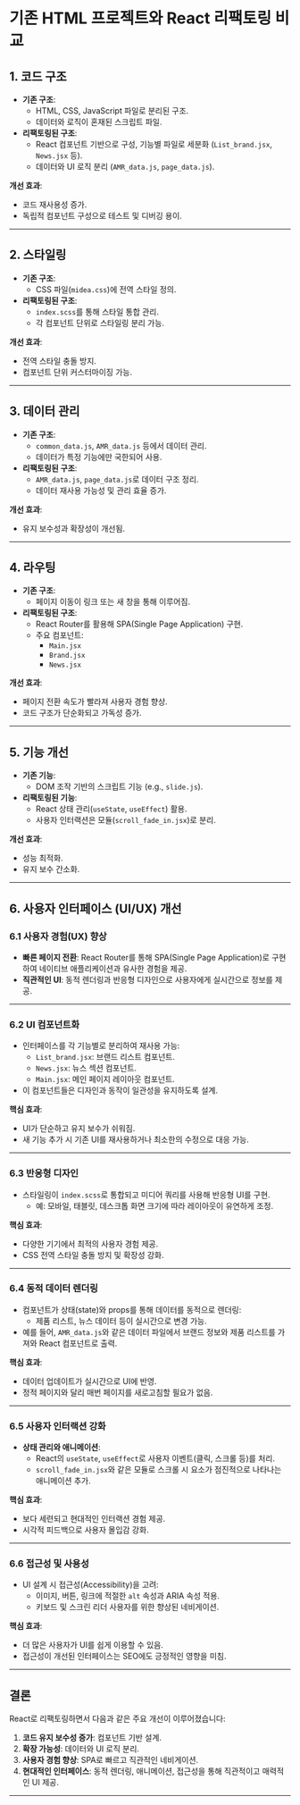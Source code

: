 # **기존 HTML 프로젝트와 React 리팩토링 비교**

## **1. 코드 구조**
- **기존 구조**:
  - HTML, CSS, JavaScript 파일로 분리된 구조.
  - 데이터와 로직이 혼재된 스크립트 파일.
- **리팩토링된 구조**:
  - React 컴포넌트 기반으로 구성, 기능별 파일로 세분화 (`List_brand.jsx`, `News.jsx` 등).
  - 데이터와 UI 로직 분리 (`AMR_data.js`, `page_data.js`).

**개선 효과**:
- 코드 재사용성 증가.
- 독립적 컴포넌트 구성으로 테스트 및 디버깅 용이.

---

## **2. 스타일링**
- **기존 구조**:
  - CSS 파일(`midea.css`)에 전역 스타일 정의.
- **리팩토링된 구조**:
  - `index.scss`를 통해 스타일 통합 관리.
  - 각 컴포넌트 단위로 스타일링 분리 가능.

**개선 효과**:
- 전역 스타일 충돌 방지.
- 컴포넌트 단위 커스터마이징 가능.

---

## **3. 데이터 관리**
- **기존 구조**:
  - `common_data.js`, `AMR_data.js` 등에서 데이터 관리.
  - 데이터가 특정 기능에만 국한되어 사용.
- **리팩토링된 구조**:
  - `AMR_data.js`, `page_data.js`로 데이터 구조 정리.
  - 데이터 재사용 가능성 및 관리 효율 증가.

**개선 효과**:
- 유지 보수성과 확장성이 개선됨.

---

## **4. 라우팅**
- **기존 구조**:
  - 페이지 이동이 링크 또는 새 창을 통해 이루어짐.
- **리팩토링된 구조**:
  - React Router를 활용해 SPA(Single Page Application) 구현.
  - 주요 컴포넌트:
    - `Main.jsx`
    - `Brand.jsx`
    - `News.jsx`

**개선 효과**:
- 페이지 전환 속도가 빨라져 사용자 경험 향상.
- 코드 구조가 단순화되고 가독성 증가.

---

## **5. 기능 개선**
- **기존 기능**:
  - DOM 조작 기반의 스크립트 기능 (e.g., `slide.js`).
- **리팩토링된 기능**:
  - React 상태 관리(`useState`, `useEffect`) 활용.
  - 사용자 인터랙션은 모듈(`scroll_fade_in.jsx`)로 분리.

**개선 효과**:
- 성능 최적화.
- 유지 보수 간소화.

---

## **6. 사용자 인터페이스 (UI/UX) 개선**
### **6.1 사용자 경험(UX) 향상**
- **빠른 페이지 전환**: React Router를 통해 SPA(Single Page Application)로 구현하여 네이티브 애플리케이션과 유사한 경험을 제공.
- **직관적인 UI**: 동적 렌더링과 반응형 디자인으로 사용자에게 실시간으로 정보를 제공.

---

### **6.2 UI 컴포넌트화**
- 인터페이스를 각 기능별로 분리하여 재사용 가능:
  - `List_brand.jsx`: 브랜드 리스트 컴포넌트.
  - `News.jsx`: 뉴스 섹션 컴포넌트.
  - `Main.jsx`: 메인 페이지 레이아웃 컴포넌트.
- 이 컴포넌트들은 디자인과 동작이 일관성을 유지하도록 설계.

**핵심 효과**:
- UI가 단순하고 유지 보수가 쉬워짐.
- 새 기능 추가 시 기존 UI를 재사용하거나 최소한의 수정으로 대응 가능.

---

### **6.3 반응형 디자인**
- 스타일링이 `index.scss`로 통합되고 미디어 쿼리를 사용해 반응형 UI를 구현.
  - 예: 모바일, 태블릿, 데스크톱 화면 크기에 따라 레이아웃이 유연하게 조정.

**핵심 효과**:
- 다양한 기기에서 최적의 사용자 경험 제공.
- CSS 전역 스타일 충돌 방지 및 확장성 강화.

---

### **6.4 동적 데이터 렌더링**
- 컴포넌트가 상태(state)와 props를 통해 데이터를 동적으로 렌더링:
  - 제품 리스트, 뉴스 데이터 등이 실시간으로 변경 가능.
- 예를 들어, `AMR_data.js`와 같은 데이터 파일에서 브랜드 정보와 제품 리스트를 가져와 React 컴포넌트로 출력.

**핵심 효과**:
- 데이터 업데이트가 실시간으로 UI에 반영.
- 정적 페이지와 달리 매번 페이지를 새로고침할 필요가 없음.

---

### **6.5 사용자 인터랙션 강화**
- **상태 관리와 애니메이션**:
  - React의 `useState`, `useEffect`로 사용자 이벤트(클릭, 스크롤 등)를 처리.
  - `scroll_fade_in.jsx`와 같은 모듈로 스크롤 시 요소가 점진적으로 나타나는 애니메이션 추가.

**핵심 효과**:
- 보다 세련되고 현대적인 인터랙션 경험 제공.
- 시각적 피드백으로 사용자 몰입감 강화.

---

### **6.6 접근성 및 사용성**
- UI 설계 시 접근성(Accessibility)을 고려:
  - 이미지, 버튼, 링크에 적절한 `alt` 속성과 ARIA 속성 적용.
  - 키보드 및 스크린 리더 사용자를 위한 향상된 네비게이션.

**핵심 효과**:
- 더 많은 사용자가 UI를 쉽게 이용할 수 있음.
- 접근성이 개선된 인터페이스는 SEO에도 긍정적인 영향을 미침.

---

## **결론**
React로 리팩토링하면서 다음과 같은 주요 개선이 이루어졌습니다:
1. **코드 유지 보수성 증가**: 컴포넌트 기반 설계.
2. **확장 가능성**: 데이터와 UI 로직 분리.
3. **사용자 경험 향상**: SPA로 빠르고 직관적인 네비게이션.
4. **현대적인 인터페이스**: 동적 렌더링, 애니메이션, 접근성을 통해 직관적이고 매력적인 UI 제공.

---
